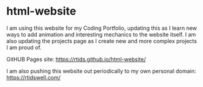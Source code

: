 # html-website
I am using this website for my Coding Portfolio, updating this as I learn new ways to add animation and interesting mechanics to the website itself.
I am also updating the projects page as I create new and more complex projects I am proud of.

GitHUB Pages site:
https://rtids.github.io/html-website/

I am also pushing this website out periodically to my own personal domain:
https://rtidswell.com/
